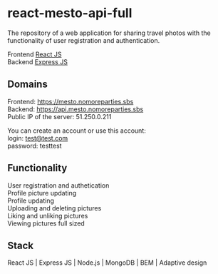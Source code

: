 # react-mesto-api-full
The repository of a web application for sharing travel photos with the functionality of user registration and authentication. 

Frontend [React JS](https://github.com/vshulya/react-mesto-api-full/tree/main/frontend)\
Backend [Express JS](https://github.com/vshulya/react-mesto-api-full/tree/main/backend)

## Domains
Frontend: https://mesto.nomoreparties.sbs \
Backend: https://api.mesto.nomoreparties.sbs \
Public IP of the server: 51.250.0.211

You can create an account or use this account: \
login: test@test.com\
password: testtest

## Functionality
User registration and authetication \
Profile picture updating \
Profile updating \
Uploading and deleting pictures \
Liking and unliking pictures \
Viewing pictures full sized

## Stack
React JS | Express JS | Node.js | MongoDB | BEM | Adaptive design
